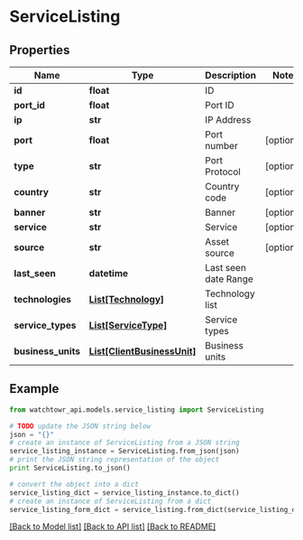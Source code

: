 # ServiceListing


## Properties
Name | Type | Description | Notes
------------ | ------------- | ------------- | -------------
**id** | **float** | ID | 
**port_id** | **float** | Port ID | 
**ip** | **str** | IP Address | 
**port** | **float** | Port number | [optional] 
**type** | **str** | Port Protocol | [optional] 
**country** | **str** | Country code | [optional] 
**banner** | **str** | Banner | [optional] 
**service** | **str** | Service | [optional] 
**source** | **str** | Asset source | [optional] 
**last_seen** | **datetime** | Last seen date Range | 
**technologies** | [**List[Technology]**](Technology.md) | Technology list | 
**service_types** | [**List[ServiceType]**](ServiceType.md) | Service types | 
**business_units** | [**List[ClientBusinessUnit]**](ClientBusinessUnit.md) | Business units | 

## Example

```python
from watchtowr_api.models.service_listing import ServiceListing

# TODO update the JSON string below
json = "{}"
# create an instance of ServiceListing from a JSON string
service_listing_instance = ServiceListing.from_json(json)
# print the JSON string representation of the object
print ServiceListing.to_json()

# convert the object into a dict
service_listing_dict = service_listing_instance.to_dict()
# create an instance of ServiceListing from a dict
service_listing_form_dict = service_listing.from_dict(service_listing_dict)
```
[[Back to Model list]](../README.md#documentation-for-models) [[Back to API list]](../README.md#documentation-for-api-endpoints) [[Back to README]](../README.md)


